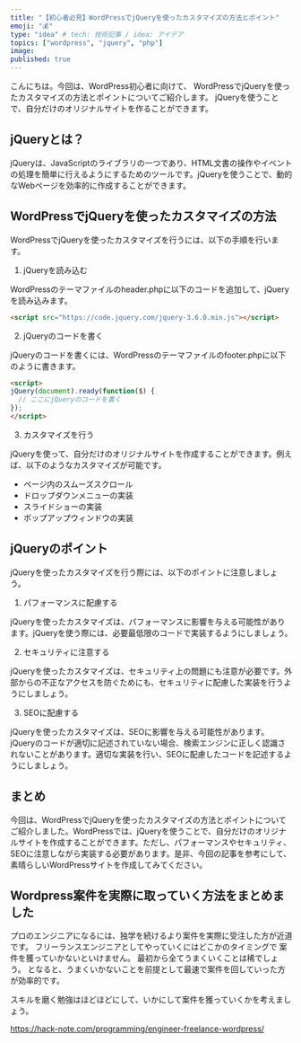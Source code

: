 ```yaml
---
title: "【初心者必見】WordPressでjQueryを使ったカスタマイズの方法とポイント"
emoji: "💰"
type: "idea" # tech: 技術記事 / idea: アイデア
topics: ["wordpress", "jquery", "php"]
image: 
published: true
---
```


こんにちは。今回は、WordPress初心者に向けて、
WordPressでjQueryを使ったカスタマイズの方法とポイントについてご紹介します。
jQueryを使うことで、自分だけのオリジナルサイトを作ることができます。

## jQueryとは？

jQueryは、JavaScriptのライブラリの一つであり、HTML文書の操作やイベントの処理を簡単に行えるようにするためのツールです。jQueryを使うことで、動的なWebページを効率的に作成することができます。

## WordPressでjQueryを使ったカスタマイズの方法

WordPressでjQueryを使ったカスタマイズを行うには、以下の手順を行います。

1. jQueryを読み込む

WordPressのテーマファイルのheader.phpに以下のコードを追加して、jQueryを読み込みます。

```html
<script src="https://code.jquery.com/jquery-3.6.0.min.js"></script>
```

2. jQueryのコードを書く

jQueryのコードを書くには、WordPressのテーマファイルのfooter.phpに以下のように書きます。

```html
<script>
jQuery(document).ready(function($) {
  // ここにjQueryのコードを書く
});
</script>
```

3. カスタマイズを行う

jQueryを使って、自分だけのオリジナルサイトを作成することができます。例えば、以下のようなカスタマイズが可能です。

- ページ内のスムーズスクロール
- ドロップダウンメニューの実装
- スライドショーの実装
- ポップアップウィンドウの実装

## jQueryのポイント

jQueryを使ったカスタマイズを行う際には、以下のポイントに注意しましょう。

1. パフォーマンスに配慮する

jQueryを使ったカスタマイズは、パフォーマンスに影響を与える可能性があります。jQueryを使う際には、必要最低限のコードで実装するようにしましょう。

2. セキュリティに注意する

jQueryを使ったカスタマイズは、セキュリティ上の問題にも注意が必要です。外部からの不正なアクセスを防ぐためにも、セキュリティに配慮した実装を行うようにしましょう。

3. SEOに配慮する

jQueryを使ったカスタマイズは、SEOに影響を与える可能性があります。jQueryのコードが適切に記述されていない場合、検索エンジンに正しく認識されないことがあります。適切な実装を行い、SEOに配慮したコードを記述するようにしましょう。

## まとめ

今回は、WordPressでjQueryを使ったカスタマイズの方法とポイントについてご紹介しました。WordPressでは、jQueryを使うことで、自分だけのオリジナルサイトを作成することができます。ただし、パフォーマンスやセキュリティ、SEOに注意しながら実装する必要があります。是非、今回の記事を参考にして、素晴らしいWordPressサイトを作成してみてください。

## Wordpress案件を実際に取っていく方法をまとめました
プロのエンジニアになるには、独学を続けるより案件を実際に受注した方が近道です。
フリーランスエンジニアとしてやっていくにはどこかのタイミングで
案件を獲っていかないといけません。
最初から全てうまくいくことは稀でしょう。
となると、うまくいかないことを前提として最速で案件を回していった方が効率的です。

スキルを磨く勉強はほどほどにして、いかにして案件を獲っていくかを考えましょう。

https://hack-note.com/programming/engineer-freelance-wordpress/

